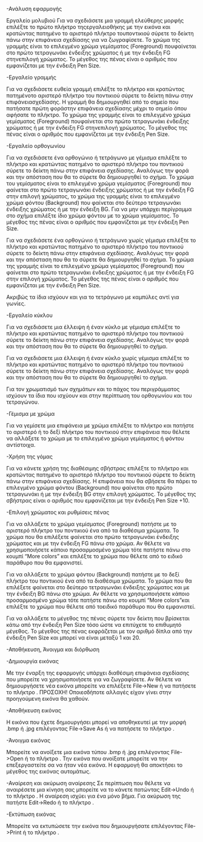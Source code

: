 


-Ανάλυση εφαρμογής

Εργαλείο μολυβιού
Για να σχεδιάσετε μια γραμμή ελεύθερης μορφής επιλέξτε το πρώτο πλήκτρο τηςεργαλειοθήκης με την εικόνα  και κρατώντας πατημένο το αριστερό πλήκτρο τουποντικιού σύρετε το δείκτη πάνω στην επιφάνεια σχεδίασης για να ζωγραφίσετε.
Το χρώμα της γραμμής είναι το επιλεγμένο χρώμα γεμίσματος (Foreground) πουφαίνεται στο πρώτο τετραγωνάκι ένδειξης χρώματος ή με την ένδειξη FG στηνεπιλογή χρώματος. Το μέγεθος της πένας είναι ο αριθμός που εμφανίζεται με την ένδειξη Pen Size. 


-Εργαλείο γραμμής

Για να σχεδιάσετε ευθεία γραμμή επιλέξτε το πλήκτρο  και κρατώντας πατημένοτο αριστερό πλήκτρο του ποντικιού σύρετε το δείκτη πάνω στην επιφάνειασχεδίασης. Η γραμμή θα δημιουργηθεί από το σημείο που πατήσατε πρώτη φοράστην επιφάνεια σχεδίασης μέχρι το σημείο όπου αφήσατε το πλήκτρο.
Το χρώμα της γραμμής είναι το επιλεγμένο χρώμα γεμίσματος (Foreground) πουφαίνεται στο πρώτο τετραγωνάκι ένδειξης χρώματος ή με την ένδειξη FG στηνεπιλογή χρώματος. Το μέγεθος της πένας είναι ο αριθμός που εμφανίζεται με την ένδειξη Pen Size.


-Εργαλείο ορθογωνίου

Για να σχεδιάσετε ένα ορθογώνιο ή τετράγωνο με γέμισμα επιλέξτε το πλήκτρο και κρατώντας πατημένο το αριστερό πλήκτρο του ποντικιού σύρετε το δείκτη πάνω στην επιφάνεια σχεδίασης. Αναλόγως την φορά και την απόσταση που θα το σύρετε θα δημιουργηθεί το σχήμα.
Το χρώμα του γεμίσματος είναι το επιλεγμένο χρώμα γεμίσματος (Foreground) που φαίνεται στο πρώτο τετραγωνάκι ένδειξης χρώματος ή με την ένδειξη FG στην επιλογή χρώματος, το χρώμα της γραμμής είναι το επιλεγμένο χρώμα φόντου (Background) που φαίνεται στο δεύτερο τετραγωνάκι ένδειξης χρώματος ή με την ένδειξη BG. Για να μην υπάρχει περίγραμμα στο σχήμα επιλέξτε ίδιο χρώμα φόντου με το χρώμα γεμίσματος. Το μέγεθος της πένας είναι ο αριθμός που εμφανίζεται με την ένδειξη Pen Size.

Για να σχεδιάσετε ένα ορθογώνιο ή τετράγωνο χωρίς γέμισμα επιλέξτε το πλήκτρο και κρατώντας πατημένο το αριστερό πλήκτρο του ποντικιού σύρετε το δείκτη πάνω στην επιφάνεια σχεδίασης. Αναλόγως την φορά και την απόσταση που θα το σύρετε θα δημιουργηθεί το σχήμα.
Το χρώμα της γραμμής είναι το επιλεγμένο χρώμα γεμίσματος (Foreground) που φαίνεται στο πρώτο τετραγωνάκι ένδειξης χρώματος ή με την ένδειξη FG στην επιλογή χρώματος. Το μέγεθος της πένας είναι ο αριθμός που εμφανίζεται με την ένδειξη Pen Size.

Ακριβώς τα ίδια ισχύουν και για το τετράγωνο με καμπύλες αντί για γωνίες.


-Εργαλείο κύκλου

Για να σχεδιάσετε μια έλλειψη ή έναν κύκλο με γέμισμα επιλέξτε το πλήκτρο  και κρατώντας πατημένο το αριστερό πλήκτρο του ποντικιού σύρετε το δείκτη πάνω στην επιφάνεια σχεδίασης. Αναλόγως την φορά και την απόσταση που θα το σύρετε θα δημιουργηθεί το σχήμα.

Για να σχεδιάσετε μια έλλειψη ή έναν κύκλο χωρίς γέμισμα επιλέξτε το πλήκτρο και κρατώντας πατημένο το αριστερό πλήκτρο του ποντικιού σύρετε το δείκτη πάνω στην επιφάνεια σχεδίασης. Αναλόγως την φορά και την απόσταση που θα το σύρετε θα δημιουργηθεί το σχήμα.

Για τον χρωματισμό των σχημάτων και το πάχος του περιγράμματος ισχύουν τα ίδια που ισχύουν και στην περίπτωση του ορθογωνίου και του τετραγώνου.


-Γέμισμα με χρώμα

Για να γεμίσετε μια επιφάνεια με χρώμα επιλέξτε το πλήκτρο  και πατήστε το αριστερό ή το δεξί πλήκτρο του ποντικιού στην επιφάνεια που θέλετε να αλλάξετε το χρώμα με το επιλεγμένο χρώμα γεμίσματος ή φόντου αντίστοιχα.


-Χρήση της γόμας

Για να κάνετε χρήση της διαθέσιμης σβήστρας επιλέξτε το πλήκτρο  και
κρατώντας πατημένο το αριστερό πλήκτρο του ποντικιού σύρετε το δείκτη πάνω στην επιφάνεια σχεδίασης. Η επιφάνεια που θα σβήσετε θα πάρει το επιλεγμένο χρώμα φόντου (Background) που φαίνεται στο πρώτο τετραγωνάκι ή με την ένδειξη BG στην επιλογή χρώματος.
Το μέγεθος της σβήστρας είναι ο αριθμός που εμφανίζεται με την ένδειξη Pen Size +10.



-Επιλογή χρώματος και ρυθμίσεις πένας

Για να αλλάξετε το χρώμα γεμίσματος (Foreground) πατήστε με το αριστερό πλήκτρο του ποντικιού ένα από τα διαθέσιμα χρώματα. Το χρώμα που θα επιλέξετε φαίνεται στο πρώτο τετραγωνάκι ένδειξης χρώματος και με την ένδειξη FG πάνω στο χρώμα. Αν θέλετε να χρησιμοποιήσετε κάποιο προσαρμοσμένο χρώμα τότε πατήστε πάνω στο κουμπί “More colors” και επιλέξτε το χρώμα που θέλετε από το ειδικό παράθυρο που θα εμφανιστεί.

Για να αλλάξετε το χρώμα φόντου (Background) πατήστε με το δεξί πλήκτρο του ποντικιού ένα από τα διαθέσιμα χρώματα. Το χρώμα που θα επιλέξετε φαίνεται στο δεύτερο τετραγωνάκι ένδειξης χρώματος και με την ένδειξη BG πάνω στο χρώμα. Αν θέλετε να χρησιμοποιήσετε κάποιο προσαρμοσμένο χρώμα τότε πατήστε πάνω στο κουμπί “More colors”και επιλέξτε το χρώμα που θέλετε από τοειδικό παράθυρο που θα εμφανιστεί.

Για να αλλάξετε το μέγεθος της πένας σύρετε τον δείκτη που βρίσκεται κάτω από την ένδειξη Pen Size τόσο ώστε να επιτύχετε το επιθυμητό μέγεθος. Το μέγεθος της πένας εκφράζεται με τον αριθμό δίπλα από την ένδειξη Pen Size και μπορεί να είναι μεταξύ 1 και 20.


-Αποθήκευση, Άνοιγμα και διόρθωση

-Δημιουργία εικόνας

Με την έναρξη της εφαρμογής υπάρχει διαθέσιμη επιφάνεια σχεδίασης που μπορείτε να χρησιμοποιήσετε για να ζωγραφίσετε. Αν θέλετε να δημιουργήσετε νέα εικόνα μπορείτε να επιλέξετε File->New ή να πατήσετε το πλήκτρο .
ΠΡΟΣΟΧΗ! Οποιεσδήποτε αλλαγές είχαν γίνει στην προηγούμενη εικόνα θα
χαθούν.


-Αποθήκευση εικόνας

Η εικόνα που έχετε δημιουργήσει μπορεί να αποθηκευτεί με την μορφή .bmp ή .jpg επιλέγοντας File->Save As ή να πατήσετε το πλήκτρο  . 


-Άνοιγμα εικόνας

Μπορείτε να ανοίξετε μια εικόνα τύπου .bmp ή .jpg επιλέγοντας File->Open ή το πλήκτρο  . Την εικόνα που ανοίξατε μπορείτε να την επεξεργαστείτε σα να ήταν νέα εικόνα. Η εφαρμογή θα αποκτήσει το μέγεθος της εικόνας αυτομάτως.


-Αναίρεση και ακύρωση αναίρεσης
Σε περίπτωση που θέλετε να αναιρέσετε μια κίνηση σας μπορείτε να το κάνετε πατώντας Edit->Undo ή το πλήκτρο  . Η αναίρεση ισχύει για ένα μόνο βήμα. 
Για ακύρωση της πατήστε Edit->Redo ή το πλήκτρο .


-Εκτύπωση εικόνας

Μπορείτε να εκτυπώσετε την εικόνα που δημιουργήσατε επιλέγοντας 
File->Print ή το πλήκτρο .
